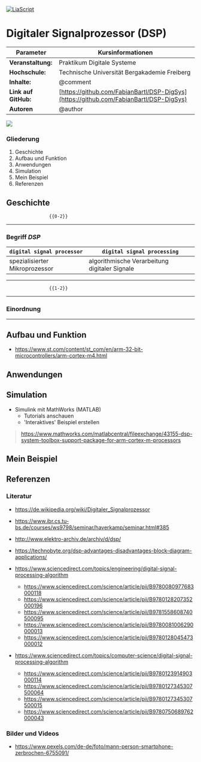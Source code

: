 <!--
version:  0.0.9

author: Fabian Bartl
email: fabian@informatic-freak.de

title: Digitaler Signalprozessor (DSP)
comment: Funktionsweise des Digitalen Signalprozessors

icon: https://upload.wikimedia.org/wikipedia/commons/d/de/Logo_TU_Bergakademie_Freiberg.svg
logo: ./img/preview.jpg

language: de
narrator: Deutsch Female

mode: Presentation
dark: false

import:  https://raw.githubusercontent.com/liascript-templates/plantUML/master/README.md
         https://github.com/LiaTemplates/AVR8js/main/README.md

translation: English translations/English.md
-->

[![LiaScript](https://raw.githubusercontent.com/LiaScript/LiaScript/master/badges/course.svg)](https://liascript.github.io/course/?https://raw.githubusercontent.com/FabianBartl/DSP-DigSys/main/README.md)

# Digitaler Signalprozessor (DSP)

| Parameter             | Kursinformationen                                                                      |
| --------------------- | -------------------------------------------------------------------------------------- |
| **Veranstaltung:**    | Praktikum Digitale Systeme                                                             |
| **Hochschule:**       | Technische Universität Bergakademie Freiberg                                           |
| **Inhalte:**          | @comment                                                                               |
| **Link auf GitHub:**  | [https://github.com/FabianBartl/DSP-DigSys](https://github.com/FabianBartl/DSP-DigSys) |
| **Autoren**           | @author                                                                                |

<img src="https://visitor-badge.laobi.icu/badge?page_id=fabianbartl/dsp-digsys-devlop">
<!-- <img src="https://visitor-badge.laobi.icu/badge?page_id=fabianbartl/dsp-digsys"> -->

### Gliederung

<ol>
	<li>Geschichte</li>
	<li>Aufbau und Funktion</li>
	<li>Anwendungen</li>
	<li>Simulation</li>
	<li>Mein Beispiel</li>
	<li>Referenzen</li>
</ol>

## Geschichte

                    {{0-2}}
********************************************************************************

### Begriff *DSP*

| `digital signal processor`                            | `digital signal processing`                           |
| ----------------------------------------------------- | ----------------------------------------------------- |
| spezialisierter Mikroprozessor                        | algorithmische Verarbeitung digitaler Signale         |

********************************************************************************

                    {{1-2}}
********************************************************************************

### Einordnung



********************************************************************************

## Aufbau und Funktion

* https://www.st.com/content/st_com/en/arm-32-bit-microcontrollers/arm-cortex-m4.html

## Anwendungen

## Simulation

* Simulink mit MathWorks (MATLAB)
	* Tutorials anschauen
	* 'Interaktives' Beispiel erstellen

>https://www.mathworks.com/matlabcentral/fileexchange/43155-dsp-system-toolbox-support-package-for-arm-cortex-m-processors

## Mein Beispiel

## Referenzen

### Literatur

* https://de.wikipedia.org/wiki/Digitaler_Signalprozessor
* https://www.ibr.cs.tu-bs.de/courses/ws9798/seminar/haverkamp/seminar.html#385
* http://www.elektro-archiv.de/archiv/d/dsp/
* https://technobyte.org/dsp-advantages-disadvantages-block-diagram-applications/

* https://www.sciencedirect.com/topics/engineering/digital-signal-processing-algorithm
	- https://www.sciencedirect.com/science/article/pii/B9780080977683000118
	- https://www.sciencedirect.com/science/article/pii/B9780128207352000196
	- https://www.sciencedirect.com/science/article/pii/B9781558608740500095
	- https://www.sciencedirect.com/science/article/pii/B9780081006290000013
	- https://www.sciencedirect.com/science/article/pii/B9780128045473000012

* https://www.sciencedirect.com/topics/computer-science/digital-signal-processing-algorithm
	- https://www.sciencedirect.com/science/article/pii/B9780123914903000114
	- https://www.sciencedirect.com/science/article/pii/B9780127345307500064
	- https://www.sciencedirect.com/science/article/pii/B9780127345307500015
	- https://www.sciencedirect.com/science/article/pii/B9780750689762000043

### Bilder und Videos

- https://www.pexels.com/de-de/foto/mann-person-smartphone-zerbrochen-6755091/
